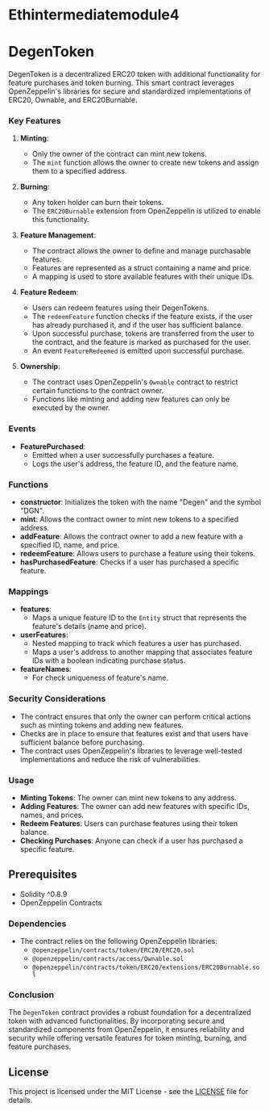 # Ethintermediatemodule4
# DegenToken

DegenToken is a decentralized ERC20 token with additional functionality for feature purchases and token burning. This smart contract leverages OpenZeppelin's libraries for secure and standardized implementations of ERC20, Ownable, and ERC20Burnable.

### Key Features

1. **Minting**:
   - Only the owner of the contract can mint new tokens.
   - The `mint` function allows the owner to create new tokens and assign them to a specified address.

2. **Burning**:
   - Any token holder can burn their tokens.
   - The `ERC20Burnable` extension from OpenZeppelin is utilized to enable this functionality.

3. **Feature Management**:
   - The contract allows the owner to define and manage purchasable features.
   - Features are represented as a struct containing a name and price.
   - A mapping is used to store available features with their unique IDs.

4. **Feature Redeem**:
   - Users can redeem features using their DegenTokens.
   - The `redeemFeature` function checks if the feature exists, if the user has already purchased it, and if the user has sufficient balance.
   - Upon successful purchase, tokens are transferred from the user to the contract, and the feature is marked as purchased for the user.
   - An event `FeatureRedeemed` is emitted upon successful purchase.

5. **Ownership**:
   - The contract uses OpenZeppelin's `Ownable` contract to restrict certain functions to the contract owner.
   - Functions like minting and adding new features can only be executed by the owner.

### Events

- **FeaturePurchased**:
  - Emitted when a user successfully purchases a feature.
  - Logs the user's address, the feature ID, and the feature name.

### Functions

- **constructor**: Initializes the token with the name "Degen" and the symbol "DGN".
- **mint**: Allows the contract owner to mint new tokens to a specified address.
- **addFeature**: Allows the contract owner to add a new feature with a specified ID, name, and price.
- **redeemFeature**: Allows users to purchase a feature using their tokens.
- **hasPurchasedFeature**: Checks if a user has purchased a specific feature.

### Mappings

- **features**:
  - Maps a unique feature ID to the `Entity` struct that represents the feature's details (name and price).
- **userFeatures**:
  - Nested mapping to track which features a user has purchased.
  - Maps a user's address to another mapping that associates feature IDs with a boolean indicating purchase status.
- **featureNames**:
  - For check uniqueness of feature's name.


### Security Considerations

- The contract ensures that only the owner can perform critical actions such as minting tokens and adding new features.
- Checks are in place to ensure that features exist and that users have sufficient balance before purchasing.
- The contract uses OpenZeppelin's libraries to leverage well-tested implementations and reduce the risk of vulnerabilities.

### Usage

- **Minting Tokens**: The owner can mint new tokens to any address.
- **Adding Features**: The owner can add new features with specific IDs, names, and prices.
- **Redeem Features**: Users can purchase features using their token balance.
- **Checking Purchases**: Anyone can check if a user has purchased a specific feature.

## Prerequisites

- Solidity ^0.8.9
- OpenZeppelin Contracts

### Dependencies

- The contract relies on the following OpenZeppelin libraries:
  - `@openzeppelin/contracts/token/ERC20/ERC20.sol`
  - `@openzeppelin/contracts/access/Ownable.sol`
  - `@openzeppelin/contracts/token/ERC20/extensions/ERC20Burnable.sol`

### Conclusion

The `DegenToken` contract provides a robust foundation for a decentralized token with advanced functionalities. By incorporating secure and standardized components from OpenZeppelin, it ensures reliability and security while offering versatile features for token minting, burning, and feature purchases.

## License

This project is licensed under the MIT License - see the [LICENSE](LICENSE) file for details.




